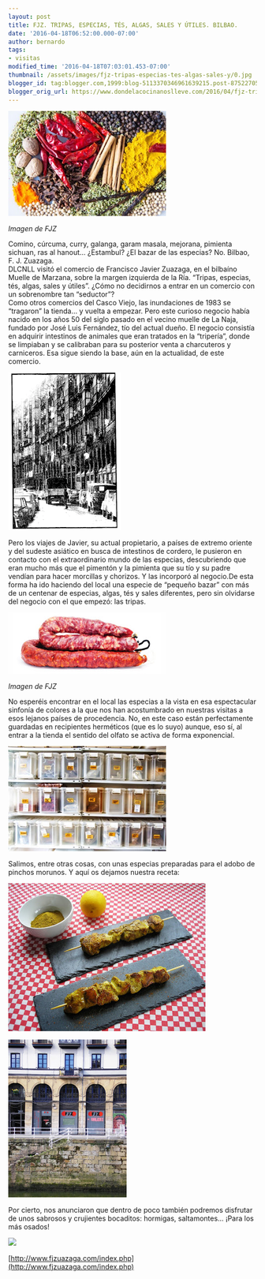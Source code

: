 ```yaml
---
layout: post
title: FJZ. TRIPAS, ESPECIAS, TÉS, ALGAS, SALES Y ÚTILES. BILBAO.
date: '2016-04-18T06:52:00.000-07:00'
author: bernardo
tags:
- visitas
modified_time: '2016-04-18T07:03:01.453-07:00'
thumbnail: /assets/images/fjz-tripas-especias-tes-algas-sales-y/0.jpg
blogger_id: tag:blogger.com,1999:blog-5113370346961639215.post-875227054150774192
blogger_orig_url: https://www.dondelacocinanoslleve.com/2016/04/fjz-tripas-especias-tes-algas-sales-y.html
---
```


![](/assets/images/fjz-tripas-especias-tes-algas-sales-y/0.jpg)

_Imagen de FJZ_

  
Comino, cúrcuma, curry, galanga, garam masala, mejorana, pimienta sichuan, ras al hanout… ¿Estambul? ¿El bazar de las especias? No. Bilbao, F. J. Zuazaga.  
DLCNLL visitó el comercio de Francisco Javier Zuazaga, en el bilbaíno Muelle de Marzana, sobre la margen izquierda de la Ría. “Tripas, especias, tés, algas, sales y útiles”. ¿Cómo no decidirnos a entrar en un comercio con un sobrenombre tan “seductor”?  
Como otros comercios del Casco Viejo, las inundaciones de 1983 se “tragaron” la tienda… y vuelta a empezar. Pero este curioso negocio había nacido en los años 50 del siglo pasado en el vecino muelle de La Naja, fundado por José Luis Fernández, tío del actual dueño. El negocio consistía en adquirir intestinos de animales que eran tratados en la “tripería”, donde se limpiaban y se calibraban para su posterior venta a charcuteros y carniceros. Esa sigue siendo la base, aún en la actualidad, de este comercio.  

![](/assets/images/fjz-tripas-especias-tes-algas-sales-y/1.jpg)

  
Pero los viajes de Javier, su actual propietario, a países de extremo oriente y del sudeste asiático en busca de intestinos de cordero, le pusieron en contacto con el extraordinario mundo de las especias, descubriendo que eran mucho más que el pimentón y la pimienta que su tío y su padre vendían para hacer morcillas y chorizos. Y las incorporó al negocio.De esta forma ha ido haciendo del local una especie de “pequeño bazar” con más de un centenar de especias, algas, tés y sales diferentes, pero sin olvidarse del negocio con el que empezó: las tripas.  

![](/assets/images/fjz-tripas-especias-tes-algas-sales-y/2.jpg)

_Imagen de FJZ_

  
No esperéis encontrar en el local las especias a la vista en esa espectacular sinfonía de colores a la que nos han acostumbrado en nuestras visitas a esos lejanos países de procedencia. No, en este caso están perfectamente guardadas en recipientes herméticos (que es lo suyo) aunque, eso sí, al entrar a la tienda el sentido del olfato se activa de forma exponencial.  

![](/assets/images/fjz-tripas-especias-tes-algas-sales-y/3.jpg)

  

  

Salimos, entre otras cosas, con unas especias preparadas para el adobo de pinchos morunos. Y aquí os dejamos nuestra receta:  

![](/assets/images/fjz-tripas-especias-tes-algas-sales-y/4.jpg)

![](/assets/images/fjz-tripas-especias-tes-algas-sales-y/5.jpg)

  
Por cierto, nos anunciaron que dentro de poco también podremos disfrutar de unos sabrosos y crujientes bocaditos: hormigas, saltamontes… ¡Para los más osados!  

![](/assets/images/fjz-tripas-especias-tes-algas-sales-y/6.jpg)

  
  
[http://www.fjzuazaga.com/index.php](http://www.fjzuazaga.com/index.php)
